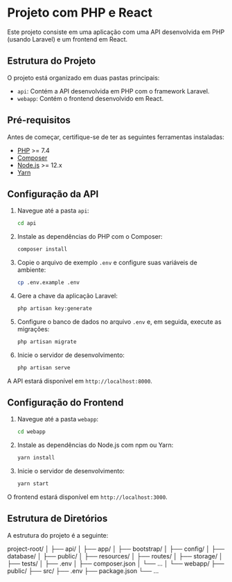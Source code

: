 # Projeto com PHP e React

Este projeto consiste em uma aplicação com uma API desenvolvida em PHP (usando Laravel) e um frontend em React.

## Estrutura do Projeto

O projeto está organizado em duas pastas principais:

- `api`: Contém a API desenvolvida em PHP com o framework Laravel.
- `webapp`: Contém o frontend desenvolvido em React.

## Pré-requisitos

Antes de começar, certifique-se de ter as seguintes ferramentas instaladas:

- [PHP](https://www.php.net/) >= 7.4
- [Composer](https://getcomposer.org/)
- [Node.js](https://nodejs.org/) >= 12.x
- [Yarn](https://yarnpkg.com/)

## Configuração da API

1. Navegue até a pasta `api`:
    ```sh
    cd api
    ```

2. Instale as dependências do PHP com o Composer:
    ```sh
    composer install
    ```

3. Copie o arquivo de exemplo `.env` e configure suas variáveis de ambiente:
    ```sh
    cp .env.example .env
    ```

4. Gere a chave da aplicação Laravel:
    ```sh
    php artisan key:generate
    ```

5. Configure o banco de dados no arquivo `.env` e, em seguida, execute as migrações:
    ```sh
    php artisan migrate
    ```

6. Inicie o servidor de desenvolvimento:
    ```sh
    php artisan serve
    ```

A API estará disponível em `http://localhost:8000`.

## Configuração do Frontend

1. Navegue até a pasta `webapp`:
    ```sh
    cd webapp
    ```

2. Instale as dependências do Node.js com npm ou Yarn:
    ```sh
    yarn install
    ```

3. Inicie o servidor de desenvolvimento:
    ```sh
    yarn start
    ```

O frontend estará disponível em `http://localhost:3000`.

## Estrutura de Diretórios

A estrutura do projeto é a seguinte:

project-root/
│
├── api/
│ ├── app/
│ ├── bootstrap/
│ ├── config/
│ ├── database/
│ ├── public/
│ ├── resources/
│ ├── routes/
│ ├── storage/
│ ├── tests/
│ ├── .env
│ ├── composer.json
│ └── ...
│
└── webapp/
├── public/
├── src/
├── .env
├── package.json
└── ...

